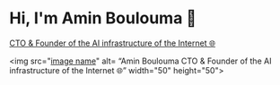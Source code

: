 # Hi, I'm Amin Boulouma 👋

[CTO & Founder of the AI infrastructure of the Internet 🌐](https://linktr.ee/aminblm)

<img src="[image name](https://user-images.githubusercontent.com/25132838/236373166-6b03e26c-55e9-4b97-a095-30532cab0b76.png)" alt= “Amin Boulouma CTO & Founder of the AI infrastructure of the Internet 🌐” width="50" height="50">
